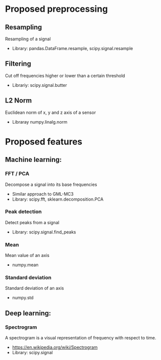 # Proposed preprocessing

## Resampling

Resampling of a signal
- Library: pandas.DataFrame.resample, scipy.signal.resample

## Filtering

Cut off frequencies higher or lower than a certain threshold
- Librariy: scipy.signal.butter 

## L2 Norm

Euclidean norm of x, y and z axis of a sensor
- Libraray numpy.linalg.norm

# Proposed features

## Machine learning:

### FFT / PCA

Decompose a signal into its base frequencies
- Similar approach to GML-MC3
- Library: scipy.fft, sklearn.decomposition.PCA

### Peak detection

Detect peaks from a signal
- Library: scipy.signal.find_peaks

### Mean

Mean value of an axis
- numpy.mean

### Standard deviation

Standard deviation of an axis
- numpy.std

## Deep learning:

### Spectrogram

A spectrogram is a visual representation of frequency with respect to time.
- https://en.wikipedia.org/wiki/Spectrogram
- Library: scipy.signal